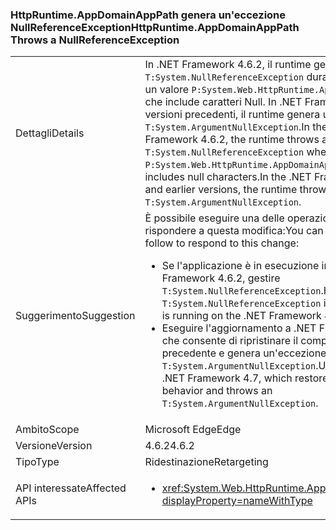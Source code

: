 ### <a name="httpruntimeappdomainapppath-throws-a-nullreferenceexception"></a><span data-ttu-id="9e4dc-101">HttpRuntime.AppDomainAppPath genera un'eccezione NullReferenceException</span><span class="sxs-lookup"><span data-stu-id="9e4dc-101">HttpRuntime.AppDomainAppPath Throws a NullReferenceException</span></span>

|   |   |
|---|---|
|<span data-ttu-id="9e4dc-102">Dettagli</span><span class="sxs-lookup"><span data-stu-id="9e4dc-102">Details</span></span>|<span data-ttu-id="9e4dc-103">In .NET Framework 4.6.2, il runtime genera una <code>T:System.NullReferenceException</code> durante il recupero di un valore <code>P:System.Web.HttpRuntime.AppDomainAppPath</code> che include caratteri Null. In .NET Framework 4.6.1 e versioni precedenti, il runtime genera una <code>T:System.ArgumentNullException</code>.</span><span class="sxs-lookup"><span data-stu-id="9e4dc-103">In the .NET Framework 4.6.2, the runtime throws a <code>T:System.NullReferenceException</code> when retrieving a <code>P:System.Web.HttpRuntime.AppDomainAppPath</code> value that includes null characters.In the .NET Framework 4.6.1 and earlier versions, the runtime throws an <code>T:System.ArgumentNullException</code>.</span></span>|
|<span data-ttu-id="9e4dc-104">Suggerimento</span><span class="sxs-lookup"><span data-stu-id="9e4dc-104">Suggestion</span></span>|<span data-ttu-id="9e4dc-105">È possibile eseguire una delle operazioni seguenti per rispondere a questa modifica:</span><span class="sxs-lookup"><span data-stu-id="9e4dc-105">You can do either of the follow to respond to this change:</span></span><ul><li><span data-ttu-id="9e4dc-106">Se l'applicazione è in esecuzione in .NET Framework 4.6.2, gestire <code>T:System.NullReferenceException</code>.</span><span class="sxs-lookup"><span data-stu-id="9e4dc-106">Handle the <code>T:System.NullReferenceException</code> if you application is running on the .NET Framework 4.6.2.</span></span></li><li><span data-ttu-id="9e4dc-107">Eseguire l'aggiornamento a .NET Framework 4.7, che consente di ripristinare il comportamento precedente e genera un'eccezione <code>T:System.ArgumentNullException</code>.</span><span class="sxs-lookup"><span data-stu-id="9e4dc-107">Upgrade to the .NET Framework 4.7, which restores the previous behavior and throws an <code>T:System.ArgumentNullException</code>.</span></span></li></ul>|
|<span data-ttu-id="9e4dc-108">Ambito</span><span class="sxs-lookup"><span data-stu-id="9e4dc-108">Scope</span></span>|<span data-ttu-id="9e4dc-109">Microsoft Edge</span><span class="sxs-lookup"><span data-stu-id="9e4dc-109">Edge</span></span>|
|<span data-ttu-id="9e4dc-110">Versione</span><span class="sxs-lookup"><span data-stu-id="9e4dc-110">Version</span></span>|<span data-ttu-id="9e4dc-111">4.6.2</span><span class="sxs-lookup"><span data-stu-id="9e4dc-111">4.6.2</span></span>|
|<span data-ttu-id="9e4dc-112">Tipo</span><span class="sxs-lookup"><span data-stu-id="9e4dc-112">Type</span></span>|<span data-ttu-id="9e4dc-113">Ridestinazione</span><span class="sxs-lookup"><span data-stu-id="9e4dc-113">Retargeting</span></span>|
|<span data-ttu-id="9e4dc-114">API interessate</span><span class="sxs-lookup"><span data-stu-id="9e4dc-114">Affected APIs</span></span>|<ul><li><xref:System.Web.HttpRuntime.AppDomainAppPath?displayProperty=nameWithType></li></ul>|

